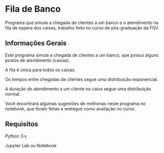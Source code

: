 # Fila de Banco
Programa que simula a chegada de clientes a um banco e o atendimento na fila de espera dos caixas, trabalho feito no curso de pós-graduação da FGV. 

## Informações Gerais
  
Este programa simula a chegada de clientes a um banco, que possui alguns postos de atendimento (caixas).

A fila é única para todos os caixas.

Os tempos entre chegadas de clientes segue uma distribuição exponencial.

A duração do atendimento a um cliente no caixa segue uma distribuição normal.

Você encontrará algumas sugestões de melhorias neste programa no notebook, que foram feitas e entregue como avaliação no curso.


## Requisitos
Python 3.x

Jupyter Lab ou Notebook
